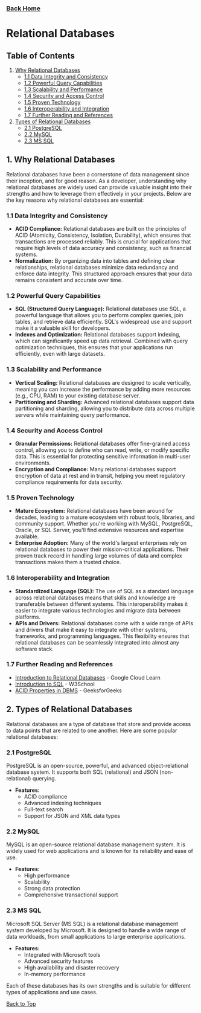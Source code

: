 ### [Back Home](../../README.md)
# Relational Databases

## Table of Contents
1. [Why Relational Databases](#1-why-relational-databases)
    - [1.1 Data Integrity and Consistency](#11-data-integrity-and-consistency)
    - [1.2 Powerful Query Capabilities](#12-powerful-query-capabilities)
    - [1.3 Scalability and Performance](#13-scalability-and-performance)
    - [1.4 Security and Access Control](#14-security-and-access-control)
    - [1.5 Proven Technology](#15-proven-technology)
    - [1.6 Interoperability and Integration](#16-interoperability-and-integration)
    - [1.7 Further Reading and References](#17-further-reading-and-references)
2. [Types of Relational Databases](#2-types-of-relational-databases)
    - [2.1 PostgreSQL](#21-postgresql)
    - [2.2 MySQL](#22-mysql)
    - [2.3 MS SQL](#23-ms-sql)

## 1. Why Relational Databases

Relational databases have been a cornerstone of data management since their inception, and for good reason. As a developer, understanding why relational databases are widely used can provide valuable insight into their strengths and how to leverage them effectively in your projects. Below are the key reasons why relational databases are essential:

### 1.1 Data Integrity and Consistency
- **ACID Compliance:** Relational databases are built on the principles of ACID (Atomicity, Consistency, Isolation, Durability), which ensures that transactions are processed reliably. This is crucial for applications that require high levels of data accuracy and consistency, such as financial systems.
- **Normalization:** By organizing data into tables and defining clear relationships, relational databases minimize data redundancy and enforce data integrity. This structured approach ensures that your data remains consistent and accurate over time.

### 1.2 Powerful Query Capabilities
- **SQL (Structured Query Language):** Relational databases use SQL, a powerful language that allows you to perform complex queries, join tables, and retrieve data efficiently. SQL's widespread use and support make it a valuable skill for developers.
- **Indexes and Optimization:** Relational databases support indexing, which can significantly speed up data retrieval. Combined with query optimization techniques, this ensures that your applications run efficiently, even with large datasets.

### 1.3 Scalability and Performance
- **Vertical Scaling:** Relational databases are designed to scale vertically, meaning you can increase the performance by adding more resources (e.g., CPU, RAM) to your existing database server.
- **Partitioning and Sharding:** Advanced relational databases support data partitioning and sharding, allowing you to distribute data across multiple servers while maintaining query performance.

### 1.4 Security and Access Control
- **Granular Permissions:** Relational databases offer fine-grained access control, allowing you to define who can read, write, or modify specific data. This is essential for protecting sensitive information in multi-user environments.
- **Encryption and Compliance:** Many relational databases support encryption of data at rest and in transit, helping you meet regulatory compliance requirements for data security.

### 1.5 Proven Technology
- **Mature Ecosystem:** Relational databases have been around for decades, leading to a mature ecosystem with robust tools, libraries, and community support. Whether you're working with MySQL, PostgreSQL, Oracle, or SQL Server, you'll find extensive resources and expertise available.
- **Enterprise Adoption:** Many of the world's largest enterprises rely on relational databases to power their mission-critical applications. Their proven track record in handling large volumes of data and complex transactions makes them a trusted choice.

### 1.6 Interoperability and Integration
- **Standardized Language (SQL):** The use of SQL as a standard language across relational databases means that skills and knowledge are transferable between different systems. This interoperability makes it easier to integrate various technologies and migrate data between platforms.
- **APIs and Drivers:** Relational databases come with a wide range of APIs and drivers that make it easy to integrate with other systems, frameworks, and programming languages. This flexibility ensures that relational databases can be seamlessly integrated into almost any software stack.

### 1.7 Further Reading and References
- [Introduction to Relational Databases](https://cloud.google.com/learn/what-is-a-relational-database) - Google Cloud Learn
- [Introduction to SQL](https://www.w3schools.com/sql/sql_intro.asp) - W3School
- [ACID Properties in DBMS](https://www.geeksforgeeks.org/acid-properties-in-dbms/) - GeeksforGeeks

## 2. Types of Relational Databases

Relational databases are a type of database that store and provide access to data points that are related to one another. Here are some popular relational databases:

### 2.1 PostgreSQL
PostgreSQL is an open-source, powerful, and advanced object-relational database system. It supports both SQL (relational) and JSON (non-relational) querying.

- **Features:**
  - ACID compliance
  - Advanced indexing techniques
  - Full-text search
  - Support for JSON and XML data types

### 2.2 MySQL
MySQL is an open-source relational database management system. It is widely used for web applications and is known for its reliability and ease of use.

- **Features:**
  - High performance
  - Scalability
  - Strong data protection
  - Comprehensive transactional support

### 2.3 MS SQL
Microsoft SQL Server (MS SQL) is a relational database management system developed by Microsoft. It is designed to handle a wide range of data workloads, from small applications to large enterprise applications.

- **Features:**
  - Integrated with Microsoft tools
  - Advanced security features
  - High availability and disaster recovery
  - In-memory performance

Each of these databases has its own strengths and is suitable for different types of applications and use cases.

[Back to Top](#table-of-contents)
